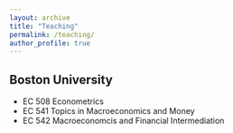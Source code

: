 ```yaml
---
layout: archive
title: "Teaching"
permalink: /teaching/
author_profile: true
---
```


## Boston University
* EC 508 Econometrics
* EC 541 Topics in Macroeconomics and Money
* EC 542 Macroeconomcis and Financial Intermediation

